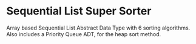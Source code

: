 # Sequential List Super Sorter
Array based Sequential List Abstract Data Type with 6 sorting algorithms.
Also includes a Priority Queue ADT, for the heap sort method.

